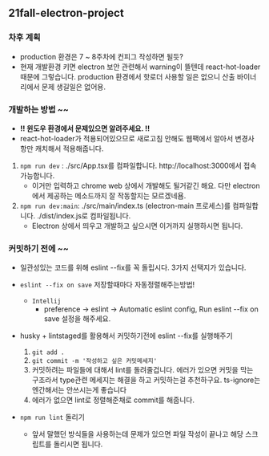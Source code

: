## 21fall-electron-project

### 차후 계획
* production 환경은 7 ~ 8주차에 컨피그 작성하면 될듯?
* 현재 개발환경 키면 electron 보안 관련해서 warning이 뜰텐데 react-hot-loader 때문에 그렇습니다. production 환경에서 핫로더 사용할 일은 없으니 산출 바이너리에서 문제 생길일은 없어용.

### 개발하는 방법 ~~
* **!! 윈도우 환경에서 문제있으면 알려주세요. !!**
* react-hot-loader가 적용되어있으므로 새로고침 안해도 웹팩에서 알아서 변경사항만 캐치해서 적용해줍니다.
1. `npm run dev` : ./src/App.tsx를 컴파일합니다. http://localhost:3000에서 접속가능합니다.
    * 이거만 입력하고 chrome web 상에서 개발해도 될거같긴 해요. 다만 electron에서 제공하는 메소드까지 잘 작동할지는 모르겠네욤.
2. `npm run dev:main`: ./src/main/index.ts (electron-main 프로세스)를 컴파일합니다. ./dist/index.js로 컴파일됩니다.
    * Electron 상에서 띄우고 개발하고 싶으시면 이거까지 실행하시면 됩니다.

### 커밋하기 전에 ~~

* 일관성있는 코드를 위해 eslint --fix를 꼭 돌립시다. 3가지 선택지가 있습니다.
* `eslint --fix on save` 저장할때마다 자동정렬해주는방법!
  * `Intellij`
    * preference -> eslint -> Automatic eslint config, Run eslint --fix on save 설정을 해주세요.
    
* husky + lintstaged를 활용해서 커밋하기전에 eslint --fix를 실행해주기
  1. `git add .`
  2. `git commit -m '작성하고 싶은 커밋메세지'`
  3. 커밋하려는 파일들에 대해서 lint를 돌려줄겁니다. 에러가 있으면 커밋을 막는 구조라서 type관련 메세지는 해결을 하고 커밋하는걸 추천하구요. ts-ignore는 엔간해서는 안쓰시는게 좋습니다 
  4. 에러가 없으면 lint로 정렬해준채로 commit를 해줍니다.

* `npm run lint` 돌리기
  * 앞서 말했던 방식들을 사용하는데 문제가 있으면 파일 작성이 끝나고 해당 스크립트를 돌리시면 됩니다.
